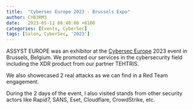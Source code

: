 ```yaml
---
title:  "Cybersec Europe 2023 - Brussels Expo"
author: CYB3RM3
date:   2023-05-11 08:40:00 +0100
categories: [Events, CyberSec]
tags: [Salon, CyberSec, '2023']
---
```

ASSYST EUROPE was an exhibitor at the <a href="https://www.cyberseceurope.com/" target="_blank">Cybersec Europe</a> 2023 event in Brussels, Belgium.
We promoted our services in the cybersecurity field including the XDR product from our partner TEHTRIS.

We also showecased 2 real attacks as we can find in a Red Team engagement.

During the 2 days of the event, I also visited stands from other security actors like Rapid7, SANS, Eset, Cloudflare, CrowdStrike, etc.